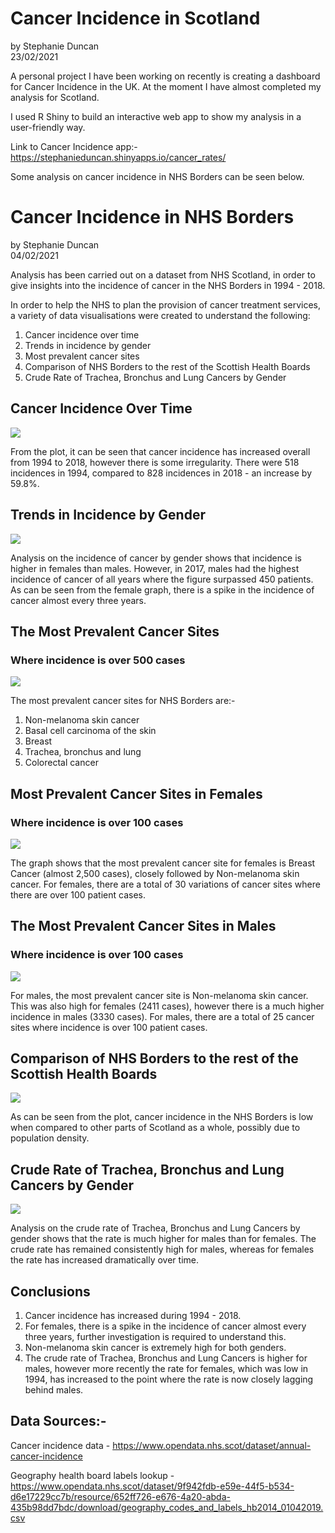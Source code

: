 # Cancer Incidence in Scotland </br>
by Stephanie Duncan </br>
23/02/2021

A personal project I have been working on recently is creating a dashboard for Cancer Incidence in the UK. At the moment I have almost completed my analysis for Scotland.

I used R Shiny to build an interactive web app to show my analysis in a user-friendly way.

Link to Cancer Incidence app:- https://stephanieduncan.shinyapps.io/cancer_rates/

Some analysis on cancer incidence in NHS Borders can be seen below.

# Cancer Incidence in NHS Borders </br>
by Stephanie Duncan </br>
04/02/2021

Analysis has been carried out on a dataset from NHS Scotland, in order to give insights into the incidence of cancer in the NHS Borders in 1994 - 2018. 

In order to help the NHS to plan the provision of cancer treatment services, a variety of data visualisations were created to understand the following:

1. Cancer incidence over time
2. Trends in incidence by gender 
3. Most prevalent cancer sites
4. Comparison of NHS Borders to the rest of the Scottish Health Boards
5. Crude Rate of Trachea, Bronchus and Lung Cancers by Gender

## Cancer Incidence Over Time
![](images/cancer_incidence_over_time.png)

From the plot, it can be seen that cancer incidence has increased overall from 1994 to 2018, however there is some irregularity. There were 518 incidences in 1994, compared to 828 incidences in 2018 - an increase by 59.8%.

## Trends in Incidence by Gender
![](images/trends_incidence.png)

Analysis on the incidence of cancer by gender shows that incidence is higher in females than males. However, in 2017, males had the highest incidence of cancer of all years where the figure surpassed 450 patients. As can be seen from the female graph, there is a spike in the incidence of cancer almost every three years. 

## The Most Prevalent Cancer Sites
### Where incidence is over 500 cases
![](images/over_500_cases.png)

The most prevalent cancer sites for NHS Borders are:-

1. Non-melanoma skin cancer
2. Basal cell carcinoma of the skin
3. Breast 
4. Trachea, bronchus and lung
5. Colorectal cancer


## Most Prevalent Cancer Sites in Females
### Where incidence is over 100 cases
![](images/females.png)

The graph shows that the most prevalent cancer site for females is Breast Cancer (almost 2,500 cases), closely followed by Non-melanoma skin cancer. For females, there are a total of 30 variations of cancer sites where there are over 100 patient cases.

## The Most Prevalent Cancer Sites in Males
### Where incidence is over 100 cases
![](images/males.png)

For males, the most prevalent cancer site is Non-melanoma skin cancer. This was also high for females (2411 cases), however there is a much higher incidence in males (3330 cases). For males, there are a total of 25 cancer sites where incidence is over 100 patient cases.

## Comparison of NHS Borders to the rest of the Scottish Health Boards
![](images/scotland.png)

As can be seen from the plot, cancer incidence in the NHS Borders is low when compared to other parts of Scotland as a whole, possibly due to population density.

## Crude Rate of Trachea, Bronchus and Lung Cancers by Gender
![](images/crude_rate_lung.png)

Analysis on the crude rate of Trachea, Bronchus and Lung Cancers by gender shows that the rate is much higher for males than for females. The crude rate has remained consistently high for males, whereas for females the rate has increased dramatically over time.

## Conclusions
1. Cancer incidence has increased during 1994 - 2018.
2. For females, there is a spike in the incidence of cancer almost every three years, further investigation is required to understand this. 
3. Non-melanoma skin cancer is extremely high for both genders.
4. The crude rate of Trachea, Bronchus and Lung Cancers is higher for males, however more recently the rate for females, which was low in 1994, has increased to the point where the rate is now closely lagging behind males.


## Data Sources:- 

Cancer incidence data - https://www.opendata.nhs.scot/dataset/annual-cancer-incidence

Geography health board labels lookup - https://www.opendata.nhs.scot/dataset/9f942fdb-e59e-44f5-b534-d6e17229cc7b/resource/652ff726-e676-4a20-abda-435b98dd7bdc/download/geography_codes_and_labels_hb2014_01042019.csv
